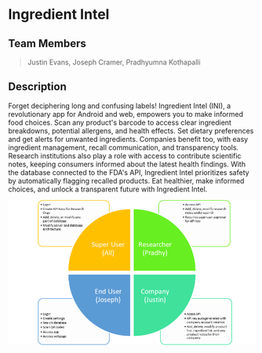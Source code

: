# Ingredient Intel

## Team Members
> Justin Evans, Joseph Cramer, Pradhyumna Kothapalli

## Description
Forget deciphering long and confusing labels! Ingredient Intel (INI), a revolutionary app for Android and web, empowers you to make informed food choices. Scan any product's barcode to access clear ingredient breakdowns, potential allergens, and health effects. Set dietary preferences and get alerts for unwanted ingredients. Companies benefit too, with easy ingredient management, recall communication, and transparency tools. Research institutions also play a role with access to contribute scientific notes, keeping consumers informed about the latest health findings. With the database connected to the FDA's API, Ingredient Intel prioritizes safety by automatically flagging recalled products. Eat healthier, make informed choices, and unlock a transparent future with Ingredient Intel.

![project diagram](https://github.com/DNAviator/CSC340-IngredientIntel/blob/main/project-diagram.png)
